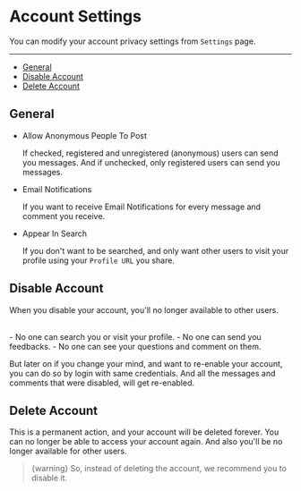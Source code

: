 # Account Settings

You can modify your account privacy settings from `Settings` page.

---

- [General](#General)
- [Disable Account](#Disable-Account)
- [Delete Account](#Delete-Account)


<a name="General"></a>
## General

- Allow Anonymous People To Post

    If checked, registered and unregistered (anonymous) users can send you messages. And if unchecked, only registered users can send you messages.


- Email Notifications

    If you want to receive Email Notifications for every message and comment you receive.
    

- Appear In Search

    If you don't want to be searched, and only want other users to visit your profile using your `Profile URL` you share. 


<a name="Disable-Account"></a>
## Disable Account

When you disable your account, you'll no longer available to other users.

<br>
- No one can search you or visit your profile.
- No one can send you feedbacks.
- No one can see your questions and comment on them.

<br>

But later on if you change your mind, and want to re-enable your account, you can do so by login with same credentials. And all the messages and comments that were disabled, will get re-enabled.


<a name="Delete-Account"></a>
## Delete Account

This is a permanent action, and your account will be deleted forever. You can no longer be able to access your account again. And also you'll be no longer available for other users.


> {warning} So, instead of deleting the account, we recommend you to disable it.